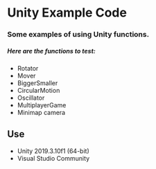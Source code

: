 
# Unity Example Code

### Some examples of using Unity functions.

##### Here are the functions to test:

- Rotator
- Mover
- BiggerSmaller
- CircularMotion
- Oscillator
- MultiplayerGame
- Minimap camera

## Use 

- Unity 2019.3.10f1 (64-bit)
- Visual Studio Community 
